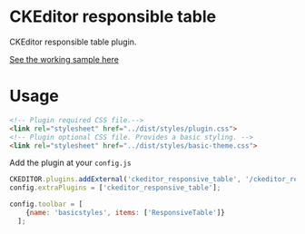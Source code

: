 # CKEditor responsible table
CKEditor responsible table plugin.

[See the working sample here](https://frontid.github.io/ckeditor_responsive_table/sample/)

# Usage

```html
<!-- Plugin required CSS file.-->
<link rel="stylesheet" href="../dist/styles/plugin.css">
<!-- Plugin optional CSS file. Provides a basic styling. -->
<link rel="stylesheet" href="../dist/styles/basic-theme.css">
```

Add the plugin at your `config.js`

```javascript
CKEDITOR.plugins.addExternal('ckeditor_responsive_table', '/ckeditor_responsive_table/dist/plugin.js');
config.extraPlugins = ['ckeditor_responsive_table'];

config.toolbar = [
    {name: 'basicstyles', items: ['ResponsiveTable']}
  ];
```
